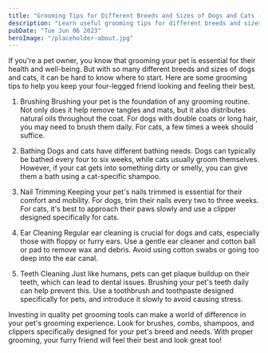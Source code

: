 ```yaml
---
title: "Grooming Tips for Different Breeds and Sizes of Dogs and Cats - Pet Grooming Tools"
description: "Learn useful grooming tips for different breeds and sizes of dogs and cats. Keep your pet&#39;s coat shiny and healthy with the best pet grooming tools available in the market."
pubDate: "Tue Jun 06 2023"
heroImage: "/placeholder-about.jpg"
---
```


If you&#39;re a pet owner, you know that grooming your pet is essential for their health and well-being. But with so many different breeds and sizes of dogs and cats, it can be hard to know where to start. Here are some grooming tips to help you keep your four-legged friend looking and feeling their best.

1. Brushing
Brushing your pet is the foundation of any grooming routine. Not only does it help remove tangles and mats, but it also distributes natural oils throughout the coat. For dogs with double coats or long hair, you may need to brush them daily. For cats, a few times a week should suffice.

2. Bathing
Dogs and cats have different bathing needs. Dogs can typically be bathed every four to six weeks, while cats usually groom themselves. However, if your cat gets into something dirty or smelly, you can give them a bath using a cat-specific shampoo.

3. Nail Trimming
Keeping your pet&#39;s nails trimmed is essential for their comfort and mobility. For dogs, trim their nails every two to three weeks. For cats, it&#39;s best to approach their paws slowly and use a clipper designed specifically for cats.

4. Ear Cleaning
Regular ear cleaning is crucial for dogs and cats, especially those with floppy or furry ears. Use a gentle ear cleaner and cotton ball or pad to remove wax and debris. Avoid using cotton swabs or going too deep into the ear canal.

5. Teeth Cleaning
Just like humans, pets can get plaque buildup on their teeth, which can lead to dental issues. Brushing your pet&#39;s teeth daily can help prevent this. Use a toothbrush and toothpaste designed specifically for pets, and introduce it slowly to avoid causing stress.

Investing in quality pet grooming tools can make a world of difference in your pet&#39;s grooming experience. Look for brushes, combs, shampoos, and clippers specifically designed for your pet&#39;s breed and needs. With proper grooming, your furry friend will feel their best and look great too!